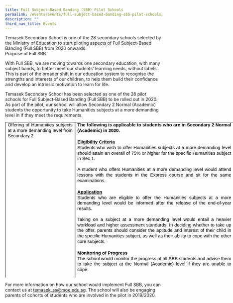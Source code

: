 ```yaml
---
title: Full Subject–Based Banding (SBB) Pilot Schools
permalink: /events/events/full-subject-based-banding-sbb-pilot-schools/
description: ""
third_nav_title: Events
---
```

Temasek Secondary School is one of the 28 secondary schools selected by the Ministry of Education to start piloting aspects of Full Subject-Based Banding (Full SBB) from 2020 onwards.   
Purpose of Full SBB

  

With Full SBB, we are moving towards one secondary education, with many subject bands, to better meet our students’ learning needs, without labels. This is part of the broader shift in our education system to recognise the strengths and interests of our children, to help them build their confidence and develop an intrinsic motivation to learn for life.

  

Temasek Secondary School has been selected as one of the 28 pilot schools for Full Subject-Based Banding (Full SBB) to be rolled out in 2020. As part of the pilot, our school will allow Secondary 2 Normal (Academic) students the opportunity to take Humanities subjects at a more demanding level in if they meet the requirements. 

  

<table class="ive_eobj_center" style="margin: auto; outline: 0px; padding: 0px; clear: both; border: none; border-collapse: collapse; width: 734.396px; height: 500px;"><colgroup style="margin: 0px; outline: 0px; padding: 0px;"><col width="160" style="margin: 0px; outline: 0px; padding: 0px;"><col width="441" style="margin: 0px; outline: 0px; padding: 0px;"></colgroup><tbody style="margin: 0px; outline: 0px; padding: 0px;"><tr style="margin: 0px; outline: 0px; padding: 0px; height: 0pt;"><td style="margin: 0px; outline: 0px; padding: 0pt 5.4pt; border-width: 0.5pt; border-style: solid; border-color: rgb(0, 0, 0); vertical-align: top; width: 216px;"><p dir="ltr" style="margin: 0pt 0px; outline: 0px; padding: 0px; line-height: 1.2; font-size: 16px; color: rgb(17, 17, 17); text-align: justify;"><span style="margin: 0px; outline: 0px; padding: 0px; font-size: 11pt; font-family: Arial; color: rgb(0, 0, 0); background-color: transparent; font-variant-numeric: normal; font-variant-east-asian: normal; vertical-align: baseline; white-space: pre-wrap;">Offering of Humanities subjects at a more demanding level from Secondary 2</span></p></td><td style="margin: 0px; outline: 0px; padding: 0pt 5.4pt; border-width: 0.5pt; border-style: solid; border-color: rgb(0, 0, 0); vertical-align: top; width: 518px;"><p dir="ltr" style="margin: 0pt 0px; outline: 0px; padding: 0px; line-height: 1.2; font-size: 16px; color: rgb(17, 17, 17); text-align: justify;"><span style="margin: 0px; outline: 0px; padding: 0px; font-size: 11pt; font-family: Arial; color: rgb(0, 0, 0); background-color: transparent; font-weight: 700; font-variant-numeric: normal; font-variant-east-asian: normal; vertical-align: baseline; white-space: pre-wrap;">The following is applicable to students who are in Secondary 2 Normal (Academic) in 2020.</span></p><br style="margin: 0px; outline: 0px; padding: 0px;"><p dir="ltr" style="margin: 0pt 0px; outline: 0px; padding: 0px; line-height: 1.2; font-size: 16px; color: rgb(17, 17, 17); text-align: justify;"><span style="margin: 0px; outline: 0px; padding: 0px; font-size: 11pt; font-family: Arial; color: rgb(0, 0, 0); background-color: transparent; font-weight: 700; font-variant-numeric: normal; font-variant-east-asian: normal; vertical-align: baseline; white-space: pre-wrap;"><u style="margin: 0px; outline: 0px; padding: 0px;">Eligibility Criteria</u></span></p><p dir="ltr" style="margin: 0pt 0px; outline: 0px; padding: 0px; line-height: 1.2; font-size: 16px; color: rgb(17, 17, 17); text-align: justify;"><span style="margin: 0px; outline: 0px; padding: 0px; background-color: transparent; color: rgb(0, 0, 0); font-family: Arial; font-size: 11pt; white-space: pre-wrap;">Students who wish to offer Humanities subjects at a more demanding level should attain an overall of 75% or higher for the specific Humanities subject in Sec 1.</span></p><p dir="ltr" style="margin: 0pt 0px; outline: 0px; padding: 0px; line-height: 1.2; font-size: 16px; color: rgb(17, 17, 17); text-align: justify;"><span style="margin: 0px; outline: 0px; padding: 0px; background-color: transparent; color: rgb(0, 0, 0); font-family: Arial; font-size: 11pt; white-space: pre-wrap;"><br style="margin: 0px; outline: 0px; padding: 0px;"></span></p><p dir="ltr" style="margin: 0pt 0px; outline: 0px; padding: 0px; line-height: 1.2; font-size: 16px; color: rgb(17, 17, 17); text-align: justify;"><span style="margin: 0px; outline: 0px; padding: 0px; background-color: transparent; color: rgb(0, 0, 0); font-family: Arial; font-size: 11pt; white-space: pre-wrap;">A student who offers Humanities at a more demanding level would attend lessons with the students in the Express course and sit for the same examinations.</span></p><br style="margin: 0px; outline: 0px; padding: 0px;"><p dir="ltr" style="margin: 0pt 0px; outline: 0px; padding: 0px; line-height: 1.2; font-size: 16px; color: rgb(17, 17, 17); text-align: justify;"><span style="margin: 0px; outline: 0px; padding: 0px; font-size: 11pt; font-family: Arial; color: rgb(0, 0, 0); background-color: transparent; font-weight: 700; font-variant-numeric: normal; font-variant-east-asian: normal; vertical-align: baseline; white-space: pre-wrap;"><u style="margin: 0px; outline: 0px; padding: 0px;">Application</u></span></p><p dir="ltr" style="margin: 0pt 0px; outline: 0px; padding: 0px; line-height: 1.2; font-size: 16px; color: rgb(17, 17, 17); text-align: justify;"><span style="margin: 0px; outline: 0px; padding: 0px; background-color: transparent; color: rgb(0, 0, 0); font-family: Arial; font-size: 11pt; white-space: pre-wrap;">Students who are eligible to offer the Humanities subjects at a more demanding level would be informed after the release of the end-of-year results.&nbsp;</span></p><p dir="ltr" style="margin: 0pt 0px; outline: 0px; padding: 0px; line-height: 1.2; font-size: 16px; color: rgb(17, 17, 17); text-align: justify;"><span style="margin: 0px; outline: 0px; padding: 0px; background-color: transparent; color: rgb(0, 0, 0); font-family: Arial; font-size: 11pt; white-space: pre-wrap;"><br style="margin: 0px; outline: 0px; padding: 0px;"></span></p><p dir="ltr" style="margin: 0pt 0px; outline: 0px; padding: 0px; line-height: 1.2; font-size: 16px; color: rgb(17, 17, 17); text-align: justify;"><span style="margin: 0px; outline: 0px; padding: 0px; background-color: transparent; color: rgb(0, 0, 0); font-family: Arial; font-size: 11pt; white-space: pre-wrap;">Taking on a subject at a more demanding level would entail a heavier workload and higher assessment standards. In deciding whether to take up the offer, parents should consider the aptitude and interest of their child in the specific Humanities subject, as well as their ability to cope with the other core subjects.</span></p><br style="margin: 0px; outline: 0px; padding: 0px;"><p dir="ltr" style="margin: 0pt 0px; outline: 0px; padding: 0px; line-height: 1.2; font-size: 16px; color: rgb(17, 17, 17); text-align: justify;"><span style="margin: 0px; outline: 0px; padding: 0px; font-size: 11pt; font-family: Arial; color: rgb(0, 0, 0); background-color: transparent; font-weight: 700; font-variant-numeric: normal; font-variant-east-asian: normal; vertical-align: baseline; white-space: pre-wrap;"><u style="margin: 0px; outline: 0px; padding: 0px;">Monitoring of Progress</u></span></p><p dir="ltr" style="margin: 0pt 0px; outline: 0px; padding: 0px; line-height: 1.2; font-size: 16px; color: rgb(17, 17, 17); text-align: justify;"><span style="margin: 0px; outline: 0px; padding: 0px; background-color: transparent; color: rgb(0, 0, 0); font-family: Arial; font-size: 11pt; white-space: pre-wrap;">The school would monitor the progress of all SBB students and advise them to take the subject at the Normal (Academic) level if they are unable to cope.</span></p><p dir="ltr" style="margin: 0pt 0px; outline: 0px; padding: 0px; line-height: 1.2; font-size: 16px; color: rgb(17, 17, 17); text-align: justify;"><span style="margin: 0px; outline: 0px; padding: 0px; background-color: transparent; color: rgb(0, 0, 0); font-family: Arial; font-size: 11pt; white-space: pre-wrap;"><br style="margin: 0px; outline: 0px; padding: 0px;"></span></p></td></tr></tbody></table>

  

For more information on how our school would implement Full SBB, you can contact us at temasek_ss@moe.edu.sg. The school will also be engaging parents of cohorts of students who are involved in the pilot in 2019/2020.